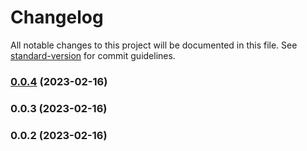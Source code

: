 # Changelog

All notable changes to this project will be documented in this file. See [standard-version](https://github.com/conventional-changelog/standard-version) for commit guidelines.

### [0.0.4](https://github.com/tristanjohnson849/react-controlled-animations/compare/v0.0.3...v0.0.4) (2023-02-16)

### 0.0.3 (2023-02-16)

### 0.0.2 (2023-02-16)
